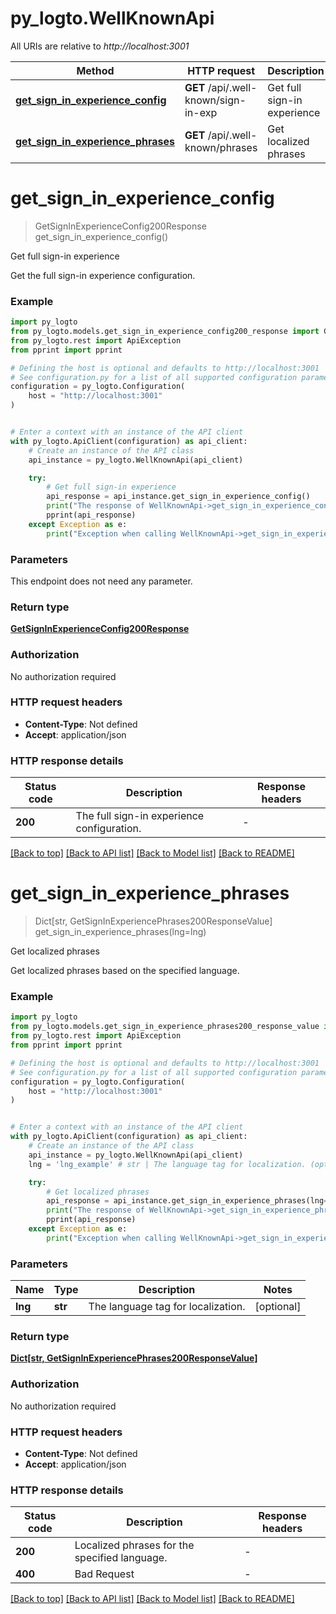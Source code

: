 # py_logto.WellKnownApi

All URIs are relative to *http://localhost:3001*

Method | HTTP request | Description
------------- | ------------- | -------------
[**get_sign_in_experience_config**](WellKnownApi.md#get_sign_in_experience_config) | **GET** /api/.well-known/sign-in-exp | Get full sign-in experience
[**get_sign_in_experience_phrases**](WellKnownApi.md#get_sign_in_experience_phrases) | **GET** /api/.well-known/phrases | Get localized phrases


# **get_sign_in_experience_config**
> GetSignInExperienceConfig200Response get_sign_in_experience_config()

Get full sign-in experience

Get the full sign-in experience configuration.

### Example


```python
import py_logto
from py_logto.models.get_sign_in_experience_config200_response import GetSignInExperienceConfig200Response
from py_logto.rest import ApiException
from pprint import pprint

# Defining the host is optional and defaults to http://localhost:3001
# See configuration.py for a list of all supported configuration parameters.
configuration = py_logto.Configuration(
    host = "http://localhost:3001"
)


# Enter a context with an instance of the API client
with py_logto.ApiClient(configuration) as api_client:
    # Create an instance of the API class
    api_instance = py_logto.WellKnownApi(api_client)

    try:
        # Get full sign-in experience
        api_response = api_instance.get_sign_in_experience_config()
        print("The response of WellKnownApi->get_sign_in_experience_config:\n")
        pprint(api_response)
    except Exception as e:
        print("Exception when calling WellKnownApi->get_sign_in_experience_config: %s\n" % e)
```



### Parameters

This endpoint does not need any parameter.

### Return type

[**GetSignInExperienceConfig200Response**](GetSignInExperienceConfig200Response.md)

### Authorization

No authorization required

### HTTP request headers

 - **Content-Type**: Not defined
 - **Accept**: application/json

### HTTP response details

| Status code | Description | Response headers |
|-------------|-------------|------------------|
**200** | The full sign-in experience configuration. |  -  |

[[Back to top]](#) [[Back to API list]](../README.md#documentation-for-api-endpoints) [[Back to Model list]](../README.md#documentation-for-models) [[Back to README]](../README.md)

# **get_sign_in_experience_phrases**
> Dict[str, GetSignInExperiencePhrases200ResponseValue] get_sign_in_experience_phrases(lng=lng)

Get localized phrases

Get localized phrases based on the specified language.

### Example


```python
import py_logto
from py_logto.models.get_sign_in_experience_phrases200_response_value import GetSignInExperiencePhrases200ResponseValue
from py_logto.rest import ApiException
from pprint import pprint

# Defining the host is optional and defaults to http://localhost:3001
# See configuration.py for a list of all supported configuration parameters.
configuration = py_logto.Configuration(
    host = "http://localhost:3001"
)


# Enter a context with an instance of the API client
with py_logto.ApiClient(configuration) as api_client:
    # Create an instance of the API class
    api_instance = py_logto.WellKnownApi(api_client)
    lng = 'lng_example' # str | The language tag for localization. (optional)

    try:
        # Get localized phrases
        api_response = api_instance.get_sign_in_experience_phrases(lng=lng)
        print("The response of WellKnownApi->get_sign_in_experience_phrases:\n")
        pprint(api_response)
    except Exception as e:
        print("Exception when calling WellKnownApi->get_sign_in_experience_phrases: %s\n" % e)
```



### Parameters


Name | Type | Description  | Notes
------------- | ------------- | ------------- | -------------
 **lng** | **str**| The language tag for localization. | [optional] 

### Return type

[**Dict[str, GetSignInExperiencePhrases200ResponseValue]**](GetSignInExperiencePhrases200ResponseValue.md)

### Authorization

No authorization required

### HTTP request headers

 - **Content-Type**: Not defined
 - **Accept**: application/json

### HTTP response details

| Status code | Description | Response headers |
|-------------|-------------|------------------|
**200** | Localized phrases for the specified language. |  -  |
**400** | Bad Request |  -  |

[[Back to top]](#) [[Back to API list]](../README.md#documentation-for-api-endpoints) [[Back to Model list]](../README.md#documentation-for-models) [[Back to README]](../README.md)

